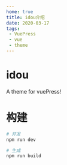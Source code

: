 ```yaml
---
home: true
title: idou介绍
date: 2020-03-17
tags: 
 - VuePress
 - vue
 - theme
---
```


# idou

A theme for vuePress!

# 构建

``` bash
# 开发
npm run dev

# 生成
npm run build
```